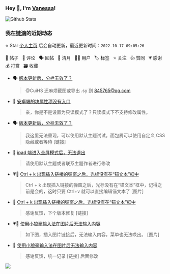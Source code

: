 ### Hey 👋, I'm [Vanessa](http://vanessa.b3log.org/)!

![Github Stats](https://github-readme-stats.vercel.app/api?username=Vanessa219&show_icons=true)

<!--events start -->

### 我在[链滴](https://ld246.com)的近期动态

⭐️ Star [个人主页](https://github.com/Vanessa219/Vanessa219) 后会自动更新，最近更新时间：`2022-10-17 09:05:26`

📝 帖子 &nbsp; 💬 评论 &nbsp; 🗣 回帖 &nbsp; 🌙 清月 &nbsp; 👨‍💻 用户 &nbsp; 🏷️ 标签 &nbsp; ⭐️ 关注 &nbsp; 👍 赞同 &nbsp; 💗 感谢 &nbsp; 💰 打赏 &nbsp; 🗃 收藏

* 🗣 [版本更新后，分栏无效了？](https://ld246.com/article/1665807488681/comment/1665935752701#comments)

  > @CuiHS 还麻烦截图或导出 .sy 到 845765@qq.com
* 💬 [安卓端的块属性项没有入口](https://ld246.com/article/1665939049108/comment/1665968385413#comments)

  > 亲，你是不是设置为只读模式了？只读模式下不支持修改属性。
* 🗣 [版本更新后，分栏无效了？](https://ld246.com/article/1665807488681/comment/1665935752701#comments)

  > 我这里无法重现，可以使用默认主题试试。面包屑可以使用自定义 CSS 隐藏或者等待 [链接]
* 💬 [ipad 端进入全屏模式后，无法退出](https://ld246.com/article/1665847326053/comment/1665850124595#comments)

  > 请使用默认主题或者联系主题作者进行修改
* 💗📝 [Ctrl + k 出现插入链接的弹窗之后，光标没有在“锚文本”框中](https://ld246.com/article/1665824968026)

  > Ctrl + k 出现插入链接的弹窗之后，光标没有在“锚文本”框中，记得之前是会的，这时只要 Ctrl+v 就可以直接编辑锚文本了 [图片]
* 💬 [Ctrl + k 出现插入链接的弹窗之后，光标没有在“锚文本”框中](https://ld246.com/article/1665824968026/comment/1665849916154#comments)

  > 感谢反馈，下个版本修复 [链接]
* 💗📝 [使用小狼毫输入法在图片后无法输入内容](https://ld246.com/article/1665719293692)

  > 如下图，插入图片链接后，无法输入内容，菜单也无法唤出。 [图片]
* 💬 [使用小狼毫输入法在图片后无法输入内容](https://ld246.com/article/1665719293692/comment/1665727095074#comments)

  > 感谢反馈，统一记录 [链接] 后面修改


<!--events end -->

<a title="Hits" target="_blank" href="https://github.com/Vanessa219/Vanessa219"><img src="https://hits.b3log.org/Vanessa219/Vanessa219.svg"></a>
